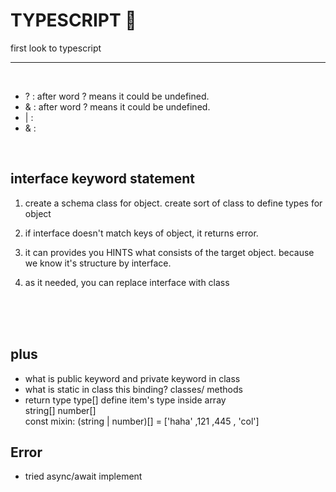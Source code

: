 # TYPESCRIPT 👀

first look to typescript

---

<br/>

- ? : after word ? means it could be undefined.
- & : after word ? means it could be undefined.
- | :
- & :

<br/>

## interface keyword statement

1.  create a schema class for object.
    create sort of class to define types for object

2.  if interface doesn't match keys of object, it returns error.

3.  it can provides you HINTS what consists of the target object.
    because we know it's structure by interface.

4.  as it needed, you can replace interface with class

<br/>
<br/>
<br/>

## plus

- what is public keyword and private keyword in class
- what is static in class this binding? classes/ methods
- return type type[]
  define item's type inside array
  <br/>
  string[]
  number[]
  <br/>
  const mixin: (string | number)[] = ['haha' ,121 ,445 , 'col']

## Error

- tried async/await implement
